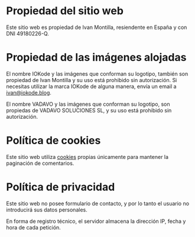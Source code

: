 # Propiedad del sitio web

Este sitio web es propiedad de Ivan Montilla, resiendente en España y con DNI 49180226-Q.

# Propiedad de las imágenes alojadas

El nombre IOKode y las imágenes que conforman su logotipo, también
son propiedad de Ivan Montilla y su uso está prohibido sin autorización.
Si necesitas utilizar la marca IOKode de alguna manera, envía un email a <ivan@iokode.blog>.

El nombre VADAVO y las imágenes que conforman su logotipo, son
propiedas de VADAVO SOLUCIONES SL, y su uso está prohibido sin autorización.

# Política de cookies
Este sitio web utiliza [cookies](https://developer.mozilla.org/es/docs/Web/HTTP/Cookies) propias únicamente para mantener la paginación de comentarios.

# Política de privacidad
Este sitio web no posee formulario de contacto, y por lo tanto el usuario no introducirá
sus datos personales.

En forma de registro técnico, el servidor almacena la dirección IP,
fecha y hora de cada petición.
